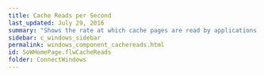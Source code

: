 ```yaml
---
title: Cache Reads per Second
last_updated: July 29, 2016
summary: "Shows the rate at which cache pages are read by applications from memory."
sidebar: c_windows_sidebar
permalink: windows_component_cachereads.html
id: SoWHomePage.flwCacheReads
folder: ConnectWindows
---
```

